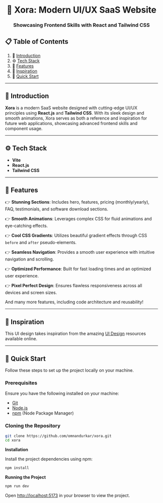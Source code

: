 <div align="center">
  
   <h1>🌟 Xora: Modern UI/UX SaaS Website</h1>
   <h3>Showcasing Frontend Skills with React and Tailwind CSS</h3>

</div>

## 📋 Table of Contents

1. 🤖 [Introduction](#introduction)
2. ⚙️ [Tech Stack](#tech-stack)
3. 🔋 [Features](#features)
4. 🎨 [Inspiration](#inspiration)
5. 🤸 [Quick Start](#quick-start)


---

## <a name="introduction">🤖 Introduction</a>

**Xora** is a modern SaaS website designed with cutting-edge UI/UX principles using **React.js** and **Tailwind CSS**. With its sleek design and smooth animations, Xora serves as both a reference and inspiration for future web applications, showcasing advanced frontend skills and component usage.

---

## <a name="tech-stack">⚙️ Tech Stack</a>

- **Vite**
- **React.js**
- **Tailwind CSS**

---

## <a name="features">🔋 Features</a>

👉 **Stunning Sections**: Includes hero, features, pricing (monthly/yearly), FAQ, testimonials, and software download sections.

👉 **Smooth Animations**: Leverages complex CSS for fluid animations and eye-catching effects.

👉 **Cool CSS Gradients**: Utilizes beautiful gradient effects through CSS `before` and `after` pseudo-elements.

👉 **Seamless Navigation**: Provides a smooth user experience with intuitive navigation and scrolling.

👉 **Optimized Performance**: Built for fast loading times and an optimized user experience.

👉 **Pixel Perfect Design**: Ensures flawless responsiveness across all devices and screen sizes.

And many more features, including code architecture and reusability!

---

## <a name="inspiration">🎨 Inspiration</a>

This UI design takes inspiration from the amazing [UI Design](https://ui8.net/ui8/products/xora---saas-landing-page-kit?rel=jsm) resources available online.

---

## <a name="quick-start">🤸 Quick Start</a>

Follow these steps to set up the project locally on your machine.

### Prerequisites

Ensure you have the following installed on your machine:

- [Git](https://git-scm.com/)
- [Node.js](https://nodejs.org/en)
- [npm](https://www.npmjs.com/) (Node Package Manager)

### Cloning the Repository

```bash
git clone https://github.com/omnandurkar/xora.git
cd xora
```

**Installation**

Install the project dependencies using npm:

```bash
npm install
```

**Running the Project**

```bash
npm run dev
```

Open [http://localhost:5173](http://localhost:5173) in your browser to view the project.


#
